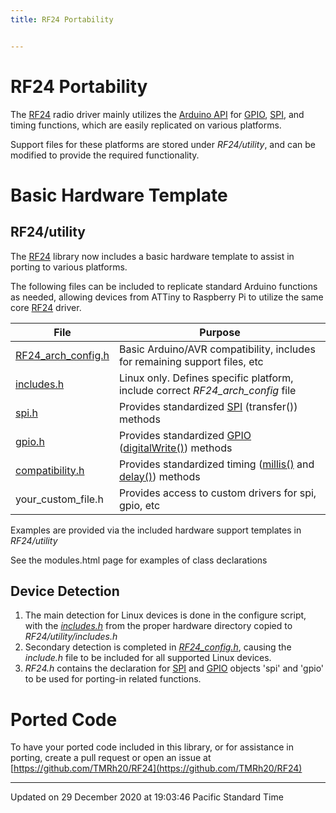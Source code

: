 ```yaml
---
title: RF24 Portability


---
```


# RF24 Portability


The [RF24](/Classes/classRF24/) radio driver mainly utilizes the [Arduino API](http://arduino.cc/en/reference/homePage) for [GPIO](/Classes/classGPIO/), [SPI](/Classes/classSPI/), and timing functions, which are easily replicated on various platforms.

Support files for these platforms are stored under _RF24/utility_, and can be modified to provide the required functionality. 


# Basic Hardware Template


## RF24/utility

The [RF24](/Classes/classRF24/) library now includes a basic hardware template to assist in porting to various platforms.

The following files can be included to replicate standard Arduino functions as needed, allowing devices from ATTiny to Raspberry Pi to utilize the same core [RF24](/Classes/classRF24/) driver.


| File   | Purpose    |
|  -------- | -------- |
| [RF24_arch_config.h](/Files/RF24__arch__config_8h/#file-rf24_arch_config.h) | Basic Arduino/AVR compatibility, includes for remaining support files, etc    |
| [includes.h](/Files/includes_8h/#file-includes.h) | Linux only. Defines specific platform, include correct _RF24_arch_config_ file    |
| [spi.h](/Files/spi_8h/#file-spi.h) | Provides standardized [SPI](/Classes/classSPI/) (transfer()) methods    |
| [gpio.h](/Files/gpio_8h/#file-gpio.h) | Provides standardized [GPIO](/Classes/classGPIO/) ([digitalWrite()](/Files/RF24__arch__config_8h/#define-digitalwrite)) methods    |
| [compatibility.h](/Files/compatibility_8h/#file-compatibility.h) | Provides standardized timing ([millis()](/Files/RF24__arch__config_8h/#define-millis) and [delay()](/Files/RF24__arch__config_8h/#define-delay)) methods    |
| your_custom_file.h   | Provides access to custom drivers for spi, gpio, etc    |


Examples are provided via the included hardware support templates in _RF24/utility_

See the modules.html page for examples of class declarations 


## Device Detection



1. The main detection for Linux devices is done in the configure script, with the _[includes.h](/Files/includes_8h/#file-includes.h)_ from the proper hardware directory copied to _RF24/utility/includes.h_
2. Secondary detection is completed in _[RF24_config.h](/Files/RF24__config_8h/#file-rf24_config.h)_, causing the _include.h_ file to be included for all supported Linux devices.
3. _RF24.h_ contains the declaration for [SPI](/Classes/classSPI/) and [GPIO](/Classes/classGPIO/) objects 'spi' and 'gpio' to be used for porting-in related functions. 

# Ported Code

To have your ported code included in this library, or for assistance in porting, create a pull request or open an issue at [https://github.com/TMRh20/RF24](https://github.com/TMRh20/RF24)

-------------------------------

Updated on 29 December 2020 at 19:03:46 Pacific Standard Time
